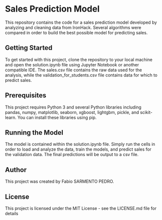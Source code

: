 # Sales Prediction Model
This repository contains the code for a sales prediction model developed by analyzing and cleaning data from IronHack. Several algorithms were compared in order to build the best possible model for predicting sales.
## Getting Started
To get started with this project, clone the repository to your local machine and open the solution.ipynb file using Jupyter Notebook or another compatible IDE. The sales.csv file contains the raw data used for the analysis, while the validation_for_students.csv file contains data for which to predict sales.
## Prerequisites
This project requires Python 3 and several Python libraries including pandas, numpy, matplotlib, seaborn, xgboost, lightgbm, pickle, and scikit-learn. You can install these libraries using pip.
## Running the Model
The model is contained within the solution.ipynb file. Simply run the cells in order to load and analyze the data, train the models, and predict sales for the validation data. The final predictions will be output to a csv file.
## Author
This project was created by Fabio SARMENTO PEDRO.
## License
This project is licensed under the MIT License - see the LICENSE.md file for details
